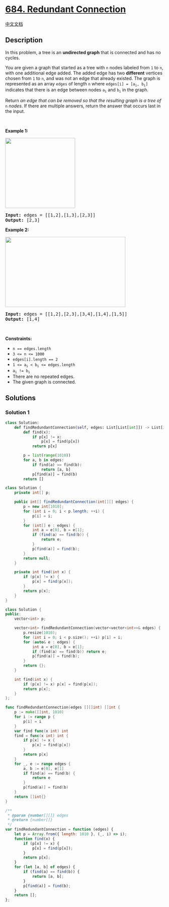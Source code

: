 # [684. Redundant Connection](https://leetcode.com/problems/redundant-connection)

[中文文档](/solution/0600-0699/0684.Redundant%20Connection/README.md)

<!-- tags:Depth-First Search,Breadth-First Search,Union Find,Graph -->

<!-- difficulty:Medium -->

## Description

<p>In this problem, a tree is an <strong>undirected graph</strong> that is connected and has no cycles.</p>

<p>You are given a graph that started as a tree with <code>n</code> nodes labeled from <code>1</code> to <code>n</code>, with one additional edge added. The added edge has two <strong>different</strong> vertices chosen from <code>1</code> to <code>n</code>, and was not an edge that already existed. The graph is represented as an array <code>edges</code> of length <code>n</code> where <code>edges[i] = [a<sub>i</sub>, b<sub>i</sub>]</code> indicates that there is an edge between nodes <code>a<sub>i</sub></code> and <code>b<sub>i</sub></code> in the graph.</p>

<p>Return <em>an edge that can be removed so that the resulting graph is a tree of </em><code>n</code><em> nodes</em>. If there are multiple answers, return the answer that occurs last in the input.</p>

<p>&nbsp;</p>
<p><strong class="example">Example 1:</strong></p>
<img alt="" src="https://fastly.jsdelivr.net/gh/doocs/leetcode@main/solution/0600-0699/0684.Redundant%20Connection/images/reduntant1-1-graph.jpg" style="width: 222px; height: 222px;" />
<pre>
<strong>Input:</strong> edges = [[1,2],[1,3],[2,3]]
<strong>Output:</strong> [2,3]
</pre>

<p><strong class="example">Example 2:</strong></p>
<img alt="" src="https://fastly.jsdelivr.net/gh/doocs/leetcode@main/solution/0600-0699/0684.Redundant%20Connection/images/reduntant1-2-graph.jpg" style="width: 382px; height: 222px;" />
<pre>
<strong>Input:</strong> edges = [[1,2],[2,3],[3,4],[1,4],[1,5]]
<strong>Output:</strong> [1,4]
</pre>

<p>&nbsp;</p>
<p><strong>Constraints:</strong></p>

<ul>
	<li><code>n == edges.length</code></li>
	<li><code>3 &lt;= n &lt;= 1000</code></li>
	<li><code>edges[i].length == 2</code></li>
	<li><code>1 &lt;= a<sub>i</sub> &lt; b<sub>i</sub> &lt;= edges.length</code></li>
	<li><code>a<sub>i</sub> != b<sub>i</sub></code></li>
	<li>There are no repeated edges.</li>
	<li>The given graph is connected.</li>
</ul>

## Solutions

### Solution 1

<!-- tabs:start -->

```python
class Solution:
    def findRedundantConnection(self, edges: List[List[int]]) -> List[int]:
        def find(x):
            if p[x] != x:
                p[x] = find(p[x])
            return p[x]

        p = list(range(1010))
        for a, b in edges:
            if find(a) == find(b):
                return [a, b]
            p[find(a)] = find(b)
        return []
```

```java
class Solution {
    private int[] p;

    public int[] findRedundantConnection(int[][] edges) {
        p = new int[1010];
        for (int i = 0; i < p.length; ++i) {
            p[i] = i;
        }
        for (int[] e : edges) {
            int a = e[0], b = e[1];
            if (find(a) == find(b)) {
                return e;
            }
            p[find(a)] = find(b);
        }
        return null;
    }

    private int find(int x) {
        if (p[x] != x) {
            p[x] = find(p[x]);
        }
        return p[x];
    }
}
```

```cpp
class Solution {
public:
    vector<int> p;

    vector<int> findRedundantConnection(vector<vector<int>>& edges) {
        p.resize(1010);
        for (int i = 0; i < p.size(); ++i) p[i] = i;
        for (auto& e : edges) {
            int a = e[0], b = e[1];
            if (find(a) == find(b)) return e;
            p[find(a)] = find(b);
        }
        return {};
    }

    int find(int x) {
        if (p[x] != x) p[x] = find(p[x]);
        return p[x];
    }
};
```

```go
func findRedundantConnection(edges [][]int) []int {
	p := make([]int, 1010)
	for i := range p {
		p[i] = i
	}
	var find func(x int) int
	find = func(x int) int {
		if p[x] != x {
			p[x] = find(p[x])
		}
		return p[x]
	}
	for _, e := range edges {
		a, b := e[0], e[1]
		if find(a) == find(b) {
			return e
		}
		p[find(a)] = find(b)
	}
	return []int{}
}
```

```js
/**
 * @param {number[][]} edges
 * @return {number[]}
 */
var findRedundantConnection = function (edges) {
    let p = Array.from({ length: 1010 }, (_, i) => i);
    function find(x) {
        if (p[x] != x) {
            p[x] = find(p[x]);
        }
        return p[x];
    }
    for (let [a, b] of edges) {
        if (find(a) == find(b)) {
            return [a, b];
        }
        p[find(a)] = find(b);
    }
    return [];
};
```

<!-- tabs:end -->

<!-- end -->
